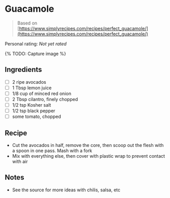 # Guacamole

> Based on [https://www.simplyrecipes.com/recipes/perfect_guacamole/](https://www.simplyrecipes.com/recipes/perfect_guacamole/)

<!-- {cts} rating=0; (User can specify rating on scale of 1-5) -->

Personal rating: *Not yet rated*

<!-- {cte} -->

<!-- {cts} name_image=None; (User can specify image name) -->

{% TODO: Capture image %}

<!-- {cte} -->

## Ingredients

- [ ] 2 ripe avocados
- [ ] 1 Tbsp lemon juice
- [ ] 1/8 cup of minced red onion
- [ ] 2 Tbsp cilantro, finely chopped
- [ ] 1/2 tsp Kosher salt
- [ ] 1/2 tsp black pepper
- [ ] some tomato, chopped

## Recipe

- Cut the avocados in half, remove the core, then scoop out the flesh with a spoon in one pass. Mash with a fork
- Mix with everything else, then cover with plastic wrap to prevent contact with air

## Notes

- See the source for more ideas with chilis, salsa, etc
